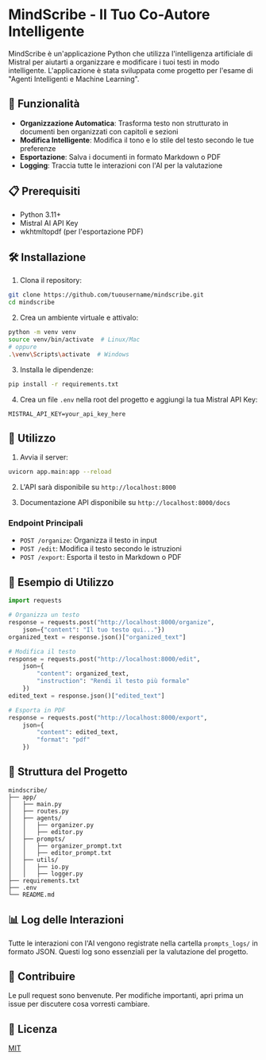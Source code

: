 # MindScribe - Il Tuo Co-Autore Intelligente

MindScribe è un'applicazione Python che utilizza l'intelligenza artificiale di Mistral per aiutarti a organizzare e modificare i tuoi testi in modo intelligente. L'applicazione è stata sviluppata come progetto per l'esame di "Agenti Intelligenti e Machine Learning".

## 🚀 Funzionalità

- **Organizzazione Automatica**: Trasforma testo non strutturato in documenti ben organizzati con capitoli e sezioni
- **Modifica Intelligente**: Modifica il tono e lo stile del testo secondo le tue preferenze
- **Esportazione**: Salva i documenti in formato Markdown o PDF
- **Logging**: Traccia tutte le interazioni con l'AI per la valutazione

## 📋 Prerequisiti

- Python 3.11+
- Mistral AI API Key
- wkhtmltopdf (per l'esportazione PDF)

## 🛠️ Installazione

1. Clona il repository:
```bash
git clone https://github.com/tuousername/mindscribe.git
cd mindscribe
```

2. Crea un ambiente virtuale e attivalo:
```bash
python -m venv venv
source venv/bin/activate  # Linux/Mac
# oppure
.\venv\Scripts\activate  # Windows
```

3. Installa le dipendenze:
```bash
pip install -r requirements.txt
```

4. Crea un file `.env` nella root del progetto e aggiungi la tua Mistral API Key:
```
MISTRAL_API_KEY=your_api_key_here
```

## 🚀 Utilizzo

1. Avvia il server:
```bash
uvicorn app.main:app --reload
```

2. L'API sarà disponibile su `http://localhost:8000`

3. Documentazione API disponibile su `http://localhost:8000/docs`

### Endpoint Principali

- `POST /organize`: Organizza il testo in input
- `POST /edit`: Modifica il testo secondo le istruzioni
- `POST /export`: Esporta il testo in Markdown o PDF

## 📝 Esempio di Utilizzo

```python
import requests

# Organizza un testo
response = requests.post("http://localhost:8000/organize", 
    json={"content": "Il tuo testo qui..."})
organized_text = response.json()["organized_text"]

# Modifica il testo
response = requests.post("http://localhost:8000/edit",
    json={
        "content": organized_text,
        "instruction": "Rendi il testo più formale"
    })
edited_text = response.json()["edited_text"]

# Esporta in PDF
response = requests.post("http://localhost:8000/export",
    json={
        "content": edited_text,
        "format": "pdf"
    })
```

## 📁 Struttura del Progetto

```
mindscribe/
├── app/
│   ├── main.py
│   ├── routes.py
│   ├── agents/
│   │   ├── organizer.py
│   │   ├── editor.py
│   ├── prompts/
│   │   ├── organizer_prompt.txt
│   │   ├── editor_prompt.txt
│   ├── utils/
│   │   ├── io.py
│   │   ├── logger.py
├── requirements.txt
├── .env
└── README.md
```

## 📊 Log delle Interazioni

Tutte le interazioni con l'AI vengono registrate nella cartella `prompts_logs/` in formato JSON. Questi log sono essenziali per la valutazione del progetto.

## 🤝 Contribuire

Le pull request sono benvenute. Per modifiche importanti, apri prima un issue per discutere cosa vorresti cambiare.

## 📄 Licenza

[MIT](https://choosealicense.com/licenses/mit/)
